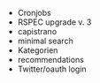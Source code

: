 * Cronjobs
* RSPEC upgrade v. 3
* capistrano
* minimal search
* Kategorien
* recommendations
* Twitter/oauth login

